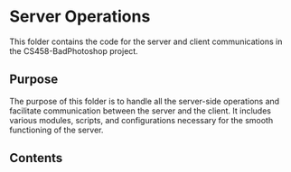 # Server Operations

This folder contains the code for the server and client communications in the CS458-BadPhotoshop project.

## Purpose

The purpose of this folder is to handle all the server-side operations and facilitate communication between the server and the client. It includes various modules, scripts, and configurations necessary for the smooth functioning of the server.

## Contents



